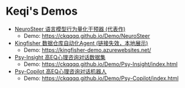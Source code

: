 # Keqi's Demos


- [NeuroSteer 语言模型行为量化干预器 (代表作)](https://ckqqqq.github.io/Demo/NeuroSteer)
  * Demo: https://ckqqqq.github.io/Demo/NeuroSteer   
- [Kingfisher 数据仓库自动化Agent (链接失效，本地展示)](https://kingfisher-demo.azurewebsites.net/)
  * Demo: https://kingfisher-demo.azurewebsites.net/
- [Psy-Insight 高EQ心理咨询对话数据集](https://ckqqqq.github.io/Demo/Psy-Insight/index.html)
  * Demo: https://ckqqqq.github.io/Demo/Psy-Insight/index.html
- [Psy-Copilot 高EQ心理咨询对话机器人](https://ckqqqq.github.io/Demo/Psy-Copilot/index.html)
  * Demo: https://ckqqqq.github.io/Demo/Psy-Copilot/index.html


